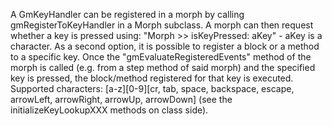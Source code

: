 A GmKeyHandler can be registered in a morph by calling gmRegisterToKeyHandler in a Morph subclass. A morph can then request whether a key is pressed using:
	"Morph >> isKeyPressed: aKey" - aKey is a character.
As a second option, it is possible to register a block or a method to a specific key. Once the "gmEvaluateRegisteredEvents" method of the morph is called (e.g. from a step method of said morph) and the specified key is pressed, the block/method registered for that key is executed.
Supported characters: [a-z][0-9][cr, tab, space, backspace, escape, arrowLeft, arrowRight, arrowUp, arrowDown] (see the initializeKeyLookupXXX methods on class side).